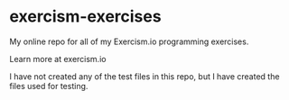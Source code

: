 # exercism-exercises
My online repo for all of my Exercism.io programming exercises.

Learn more at exercism.io

I have not created any of the test files in this repo, but I have created the files used for testing.
